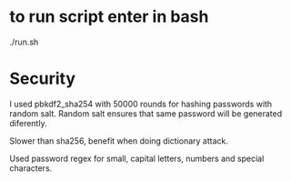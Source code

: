 # to run script enter in bash

./run.sh

# Security

I used pbkdf2_sha254 with 50000 rounds for hashing passwords with random salt.
Random salt ensures that same password will be generated diferently.

Slower than sha256, benefit when doing dictionary attack.

Used password regex for small, capital letters, numbers and special characters.